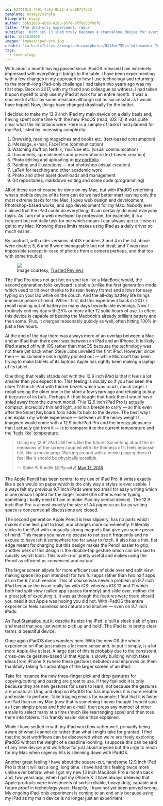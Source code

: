 ```yaml
---
id: 6274f012-f991-4a9d-8b23-dfab08717b32
template: essays/single
blueprint: essay
author: b5b32860-ebab-42d8-95fe-bff6933f0df6
title: 'The iPad-only experiment, redux'
subtitle: 'With iOS 13 iPad truly becomes a standalone device for everything but the most resource-intensive jobs. As far as mundane everyday tasks are concerned, for most people, laptops are dead.'
date: 1571616000
images: images/ipad-pro.jpg
credit: '<a href="https://unsplash.com/photos/0Xl0orT5Dzs">Alexandar Todov</a>'
tags:
  - technology
---
```

With about a month having passed since iPadOS released I am extremely impressed with everything it brings to the table. I have been experimenting with a few changes in my approach to how I use technology and returning to the month-long iPad-only challenge I had taken two years ago was my first step. Back in 2017, with my friend and colleague as witness, I had taken it upon myself to only use my iPad at work for an entire month. It was a successful affair by some measure although not as successful as I would have hoped. Now, things have changed drastically for the better.

I decided to make my 12.9-inch iPad my main device on a daily basis and, having spent some time with the new iPadOS (read, iOS 13) it was quite clear what the limitations were. Here is a sample of tasks I had planned for my iPad, listed by increasing complexity:

1. Browsing, reading magazines and books etc. (text-based consumption)
2. iMessage, e-mail, FaceTime (communication)
3. Watching stuff on Netflix, YouTube etc. (visual communication)
3. Documents, spreadsheets and presentations (text-based creation)
4. Photo editing and uploading to [my portfolio](https://photography.vhbelvadi.com)
5. Painting and illustrations — not photoshop (visual creation)
6. LaTeX for teaching and other academic work
7. Photo and other asset downloads and management
8. Git repositories, markdown editing and some code (programming)

All of these can of course be done on my Mac, but with iPadOS redefining what a mobile device of its form can do we had better start leaving only the most extreme tasks for the Mac. I keep web design and development, Photoshop-based works, and app development for my Mac. Nobody ever claimed that the iPad could do everything; it can certainly do most everyday tasks. As I am not a web developer by profession, for example, it is a frequent but not daily task for me which means I can always get to it when I get to my Mac. Knowing these limits makes using iPad as a daily driver so much easier.

By contrast, with older versions of iOS numbers 3 and 4 in the list above were doable; 5, 6 and 8 were manageable but not ideal; and 7 was near impossible (except in case of photos from a camera perhaps, and that too with some trouble).

<figure><img src="https://ksassets.timeincuk.net/wp/uploads/sites/54/2018/11/iPadpro11-1-1620x1080.jpg"><figcaption>Image courtesy, <a href="https://www.trustedreviews.com/reviews/ipad-pro">Trusted Reviews</a></figcaption></figure>

The iPad Pro does not get hot on your lap like a MacBook would, the second generation folio keyboard is stable (unlike the first generation model which used to tilt over thanks to its rear-heavy frame) and allows for easy typing on your lap while on the couch. And the all-day battery life brings immense peace of mind. When I first did this experiment back in 2017 I recall running out of battery on many days towards late evenings. Now I routinely end my day with 25% or more after 12 solid hours of use. In effect this device is capable of beating the Macbook’s already brilliant battery and then some. Plus, it charges reasonably quickly as well, often hitting 100% in just a few hours.

At the end of the day there was always more of an overlap between a Mac and an iPad than there ever was between an iPad and an iPhone. It is likely iPad started off with iOS rather than macOS because the technology was not there yet back when Steve Jobs unveiled the first iPad. However, since then — as someone once rightly pointed out — while Microsoft has been trying to make tablets of its laptops Apple has rightly been making a laptop of its tablet.

One thing that really stands out with the 12.9 inch iPad is that it feels a lot smaller than you expect it to. This feeling is doubly so if you had seen the older 12.9 inch iPad with thicker bezels which was much, much larger. I recall seeing the older one in the store a few years ago and refusing to buy it because of its bulk. Perhaps if I had bought that back then I would have shied away from the current model. This 12.9 inch iPad Pro is actually compact, incredibly thin and light, and is a breeze to carry — all this even after the Smart Keyboard folio  adds its bulk to the device. The best way I can explain my whole experience — between all the heavy weight I imagined would come with a 12.9 inch iPad Pro and the breezy pleasures that I actually got from it — is to compare it to the current temperature and the [‘feels like’ temperature](https://blog.metoffice.gov.uk/2012/02/15/what-is-feels-like-temperature/).

<blockquote class="twitter-tweet" data-lang="en"><p lang="en" dir="ltr">Using my 12.9” iPad still feels like the future. Something about the dimensions of the screen coupled with the thinness of it feels impossible, like a movie prop. Walking around with a movie playing doesn’t feel like it should be physically possible.</p>&mdash; Spike ⛏ Rundle (@flyosity) <a href="https://twitter.com/flyosity/status/997091703684325376?ref_src=twsrc%5Etfw">May 17, 2018</a></blockquote> <script async src="https://platform.twitter.com/widgets.js" charset="utf-8"></script>

The Apple Pencil has been central to my use of iPad Pro: it writes exactly like a pen would on paper which is the only way a stylus is ever usable. I always felt my previous 9.7 inch iPads were too small for easy writing which is one reason I opted for the larger model (the other is easier typing, something I badly need if I am to make iPad my central device). The 12.9 inch iPad Pro is almost exactly the size of A4 paper so as far as writing space is concerned all discussions are closed.

The second generation Apple Pencil is less slippery, has no parts which makes it one less part to lose, and charges more conveniently. It literally sticks to the iPad with unusually strong magnets that give you some peace of mind. This means you have no excuse to not use it frequently and no excuse to have left it somewhere too far away to fetch. It also has a thin, flat edge meant for charging but this design makes the Pencil easier to grip; another perk of this design is the double-tap gesture which can be used to quickly switch tools. This is all-in-all pretty useful and makes using the Pencil as efficient as convenient and natural.

The larger screen allows for more efficient use of slide over and split view, making space (no pun intended) for two full apps rather than two half apps as on the 9.7 inch version. This of course was never a problem on 9.7 inch iPad because the issue really lay with iOS: whereas iOS 12 and 11 which both had split view (called app spaces formerly) and slide over, neither did a great job of executing it. It was as though the features were there should you need it but Apple was hoping you did not. With iPadOS the entire experience feels seamless and natural and intuitive — even on 9.7 inch iPads.

<div class="quote">As <a href="https://paulstamatiou.com/made-on-an-ipad-pro/">Paul Stamatiou put it</a>, despite its size the iPad is ‘still a sleek slab of glass and metal that you just want to pick up and hold’. The iPad is, in pretty clear terms, a beautiful device.</div>

Once again iPadOS does wonders here. With the new OS the whole experience on iPad just makes a lot more sense and, to put it simply, is a lot more Apple-like at last. A large part of this is probably due to the consistent, cross-device gesture-based UI that Apple is slowly building which takes ideas from iPhone X (where these gestures debuted) and improves on them thankfully taking full advantage of the larger screen of an iPad.

Take for instance the new three-finger pick and drop gestures for copying/cutting and pasting are great to use. If they feel odd it is only because they are new gestures for users to learn, not because the gestures are unnatural. Drag and drop on iPadOS too has improved: it is more reliable and easier to perform. Take triaging emails for example; I find that it is faster on iPad than on my Mac (now that is something I never thought I would say) as I can simply press and hold an e-mail, then press any number of other emails to select many at a time (much like rearranging apps) and then toss them into folders. It is frankly easier done than explained.

While I have settled in with my iPad workflow rather well, primarily being aware of what I cannot do rather than what I might take for granted, I find that the best workflows can be discovered when we’re are freely exploring iPadOS without the weight of a deadline looming. I suppose this can be said of any new device and workflow for just about anyone but the urge to reach for my Mac when urgency hits is slimming down with iPadOS.

Another great feeling I have about the square-cut, handsome 12.9 inch iPad Pro is that it will last a long, long time. I have had this feeling twice more unlike ever before: when I got my new 13 inch MacBook Pro a month back and, two years ago, when I got my iPhone X. I have always believed that Apple products were investments of sorts: reliable, heavy duty, capable and future proof in technology years. Happily, I have not yet been proved wrong. My ongoing iPad-only experiment is coming to an end only because using my iPad as my main device is no longer just an experiment.
